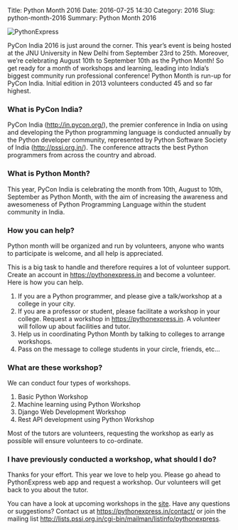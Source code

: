 Title: Python Month 2016
Date: 2016-07-25 14:30
Category: 2016
Slug: python-month-2016
Summary: Python Month 2016

<img src="https://pythonexpress.in/static/img/logo_python_express.png" alt="PythonExpress">

PyCon India 2016 is just around the corner. This year’s event is being hosted at the JNU University in New Delhi from September 23rd to 25th. Moreover, we’re celebrating August 10th to September 10th as the Python Month! So get ready for a month of workshops and learning, leading into India’s biggest community run professional conference! Python Month is run-up for PyCon India. Initial edition in 2013 volunteers conducted 45 and so far highest.

### What is PyCon India?

PyCon India (http://in.pycon.org/), the premier conference in India on using and developing the Python programming language is conducted annually by the Python developer community, represented by Python Software Society of India (http://pssi.org.in/). The conference attracts the best Python programmers from across the country and abroad.

### What is Python Month?

This year, PyCon India is celebrating the month from 10th, August to 10th, September as Python Month, with the aim of increasing the awareness and awesomeness of Python Programming Language within the student community in India.


### How you can help?

Python month will be organized and run by volunteers, anyone who wants to participate is welcome, and all help is appreciated.

This is a big task to handle and therefore requires a lot of volunteer support. Create an account in https://pythonexpress.in and become a volunteer. Here is how you can help.

1. If you are a Python programmer, and please give a talk/workshop at a college in your city.
2. If you are a professor or student, please facilitate a workshop in your college. Request a workshop in https://pythonexpress.in. A volunteer will follow up about facilities and tutor.
3. Help us in coordinating Python Month by talking to colleges to arrange workshops.
4. Pass on the message to college students in your circle, friends, etc...

### What are these workshop?

We can conduct four types of workshops.

1. Basic Python Workshop
2. Machine learning using Python Workshop
3. Django Web Development Workshop
4. Rest API development using Python Workshop

Most of the tutors are volunteers, requesting the workshop as early as possible will ensure volunteers to co-ordinate.

### I have previously conducted a workshop, what should I do?

Thanks for your effort.  This year we love to help you. Please go ahead to PythonExpress web app
and request a workshop. Our volunteers will get back to you about the tutor.

You can have a look at upcoming workshops in the [site](https://pythonexpress.in/workshops_upcoming/). Have any questions or suggestions? Contact us at https://pythonexpress.in/contact/ or join the mailing list http://lists.pssi.org.in/cgi-bin/mailman/listinfo/pythonexpress.
